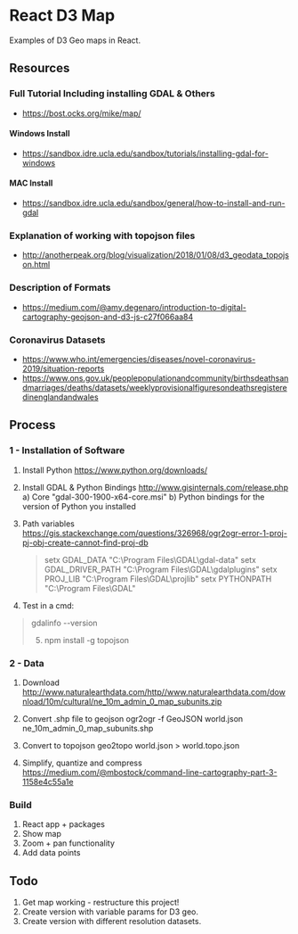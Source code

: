 # React D3 Map

Examples of D3 Geo maps in React.

## Resources

### Full Tutorial Including installing GDAL & Others

* https://bost.ocks.org/mike/map/

#### Windows Install

* https://sandbox.idre.ucla.edu/sandbox/tutorials/installing-gdal-for-windows

#### MAC Install

* https://sandbox.idre.ucla.edu/sandbox/general/how-to-install-and-run-gdal

### Explanation of working with topojson files

* http://anotherpeak.org/blog/visualization/2018/01/08/d3_geodata_topojson.html

### Description of Formats 

* https://medium.com/@amy.degenaro/introduction-to-digital-cartography-geojson-and-d3-js-c27f066aa84

### Coronavirus Datasets

* https://www.who.int/emergencies/diseases/novel-coronavirus-2019/situation-reports
* https://www.ons.gov.uk/peoplepopulationandcommunity/birthsdeathsandmarriages/deaths/datasets/weeklyprovisionalfiguresondeathsregisteredinenglandandwales

## Process

### 1 - Installation of Software

1) Install Python
    https://www.python.org/downloads/

2)  Install GDAL & Python Bindings
    http://www.gisinternals.com/release.php
    a)  Core "gdal-300-1900-x64-core.msi"
    b) Python bindings for the version of Python you installed

3) Path variables
    https://gis.stackexchange.com/questions/326968/ogr2ogr-error-1-proj-pj-obj-create-cannot-find-proj-db
    
    >setx GDAL_DATA "C:\Program Files\GDAL\gdal-data"
     setx GDAL_DRIVER_PATH "C:\Program Files\GDAL\gdalplugins"
     setx PROJ_LIB "C:\Program Files\GDAL\projlib"
     setx PYTHONPATH "C:\Program Files\GDAL\"

4) Test in a cmd:

> gdalinfo --version
>
>5) npm install -g topojson

### 2 - Data

1) Download
    http://www.naturalearthdata.com/http//www.naturalearthdata.com/download/10m/cultural/ne_10m_admin_0_map_subunits.zip
    
2) Convert .shp file to geojson
     ogr2ogr -f GeoJSON world.json ne_10m_admin_0_map_subunits.shp

3) Convert to topojson
    geo2topo world.json > world.topo.json

4) Simplify, quantize and compress
    https://medium.com/@mbostock/command-line-cartography-part-3-1158e4c55a1e

### Build

1) React app + packages
2) Show map
3) Zoom + pan functionality
4) Add data points

## Todo

1) Get map working - restructure this project!
2) Create version with variable params for D3 geo.
3) Create version with different resolution datasets.
